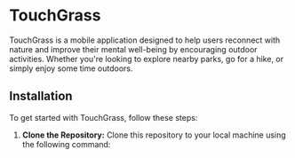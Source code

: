 # TouchGrass

TouchGrass is a mobile application designed to help users reconnect with nature and improve their mental well-being by encouraging outdoor activities. Whether you're looking to explore nearby parks, go for a hike, or simply enjoy some time outdoors.

## Installation

To get started with TouchGrass, follow these steps:

1. **Clone the Repository:** Clone this repository to your local machine using the following command:
